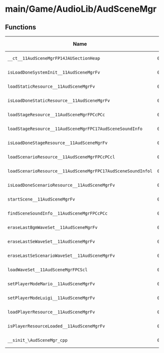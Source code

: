 # main/Game/AudioLib/AudSceneMgr

## Functions

| Name | Address | Match % |
|------|---------|---------|
| `__ct__11AudSceneMgrFP14JAUSectionHeap` | `0x80031A30` | :x: (0.0%) |
| `isLoadDoneSystemInit__11AudSceneMgrFv` | `0x80031A60` | :x: (0.0%) |
| `loadStaticResource__11AudSceneMgrFv` | `0x80031A70` | :x: (0.0%) |
| `isLoadDoneStaticResource__11AudSceneMgrFv` | `0x80031B04` | :x: (0.0%) |
| `loadStageResource__11AudSceneMgrFPCcPCc` | `0x80031C38` | :x: (0.0%) |
| `loadStageResource__11AudSceneMgrFPC17AudSceneSoundInfo` | `0x80031C70` | :x: (0.0%) |
| `isLoadDoneStageResource__11AudSceneMgrFv` | `0x80031DC8` | :x: (0.0%) |
| `loadScenarioResource__11AudSceneMgrFPCcPCcl` | `0x80031EC0` | :x: (0.0%) |
| `loadScenarioResource__11AudSceneMgrFPC17AudSceneSoundInfol` | `0x80031F08` | :x: (0.0%) |
| `isLoadDoneScenarioResource__11AudSceneMgrFv` | `0x80031FB4` | :x: (0.0%) |
| `startScene__11AudSceneMgrFv` | `0x80032048` | :x: (0.0%) |
| `findSceneSoundInfo__11AudSceneMgrFPCcPCc` | `0x800320C4` | :x: (0.0%) |
| `eraseLastBgmWaveSet__11AudSceneMgrFv` | `0x80032170` | :x: (0.0%) |
| `eraseLastSeWaveSet__11AudSceneMgrFv` | `0x800321DC` | :x: (0.0%) |
| `eraseLastSeScenarioWaveSet__11AudSceneMgrFv` | `0x80032248` | :x: (0.0%) |
| `loadWaveSet__11AudSceneMgrFPCScl` | `0x800322BC` | :x: (0.0%) |
| `setPlayerModeMario__11AudSceneMgrFv` | `0x80032320` | :x: (0.0%) |
| `setPlayerModeLuigi__11AudSceneMgrFv` | `0x8003232C` | :x: (0.0%) |
| `loadPlayerResource__11AudSceneMgrFv` | `0x80032338` | :x: (0.0%) |
| `isPlayerResourceLoaded__11AudSceneMgrFv` | `0x8003237C` | :x: (0.0%) |
| `__sinit_\AudSceneMgr_cpp` | `0x800323C0` | :x: (0.0%) |